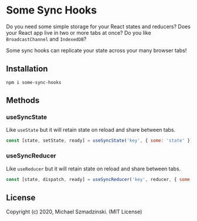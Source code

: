 # Some Sync Hooks

Do you need some simple storage for your React states and reducers?
Does your React app live in two or more tabs at once?
Do you like `BroadcastChannel` and `IndexedDB`?

Some sync hooks can replicate your state across your many browser tabs!

## Installation

`npm i some-sync-hooks`

## Methods

### useSyncState

Like `useState` but it will retain state on reload and share between tabs.

```js
const [state, setState, ready] = useSyncState('key', { some: 'state' });
```

### useSyncReducer

Like `useReducer` but it will retain state on reload and share between tabs.

```js
const [state, dispatch, ready] = useSyncReducer('key', reducer, { some: 'state' });
```

## License

Copyright (c) 2020, Michael Szmadzinski. (MIT License)

